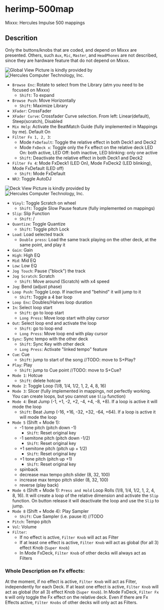# herimp-500map
Mixxx: Hercules Impulse 500 mappings

## Descrition

Only the buttons/knobs that are coded, and depend on Mixxx are presented.
Others, such `Aux`, `Mic`, `Master`, and `HeadPhones` are not described, since they are hardware feature that do not depend on Mixxx.

![Global View](https://github.com/Ev3nt1ne/herimp-500map/tree/main/other/global.jpg)
Picture is kindly provided by ![Hercules Computer Technology, Inc.](https://www.hercules.com)

 - `Browse Enc`: Rotate to select from the Library (atm you need to be focused on Mixxx)
 	- `Shift`: To expand
 - `Browse Push`: Move Horizontally
 	- `Shift`: Maximize Library
 - `XFader`: CrossFader
 - `XFader Curve`: Crossfader Curve selection. From left: Linear(default), Steep(scratch), Disabled
 - `Mix Help`: Activate the BeatMatch Guide (fully implemented in Mappings by me). Default On
 - `Filter Fx 1, 2, 3`:
 	* Mode `FxDefault`: Toggle the relative effect in both Deck1 and Deck2
	* Mode `FxDeck x`: Toggle only the Fx effect on the relative deck
	LED On: both active, LED Off: both inactive, LED blinking: only one active
 	- `Shift`: Deactivate the relative effect in both Deck1 and Deck2
 - `Filter Fx 4`: Mode FxDeck1 (LED On), Mode FxDeck2 (LED blinking), Mode FxDefault (LED off)
 	- `Shift`: Mode FxDefault
 - `NRJ`: Toggle AutoDJ

![Deck View](https://github.com/Ev3nt1ne/herimp-500map/tree/main/other/deck.jpg)
Picture is kindly provided by ![Hercules Computer Technology, Inc.](https://www.hercules.com)

 - `Vinyl`: Toggle Scratch on wheel
 	- `Shift`: Toggle Slow Pause feature (fully implemented on mappings)
 - `Slip`: Slip Function
 	- `Shift`: /
 - `Quantize`: Toggle Quantize
 	- `Shift`: Toggle pitch Lock
 - `Load`: Load selected track
 	- `Double press`: Load the same track playing on the other deck, at the same point, and play it
 - `Gain`: Gain
 - `High`: High EQ
 - `Mid`: Mid EQ
 - `Low`: Low EQ
 - `Jog Touch`: Pause ("block") the track
 - `Jog Scratch`: Scratch
 	- `Shift`: Move around (Scratch) with x4 speed
 - `Jog`: Bend (adjust phase)
 - `Loop Push`: Toggle Loop. If inactive and "behind" it will jump to it
 	- `Shift`: Toggle a 4 bar loop
 - `Loop Enc`: Doubles/Halves loop duration
 - `In`: Select loop start
 	- `Shift`: go to loop start
	- `Long Press`: Move loop start with play cursor
 - `Out`: Select loop end and activate the loop
 	- `Shift`: go to loop end
	- `Long Press`: Move loop end with play cursor
 - `Sync`: Sync tempo with the other deck
 	- `Shift`: Sync Key with other deck
	- `Long Press`: Activate "linked tempo" feature
 - `Cue`: Cue
 	- `Shift`: jump to start of the song //TODO: move to S+Play?
 - `Play`: Play
 	- `Shift`: jump to Cue point //TODO: move to S+Cue?
 - `Mode 1`: Hotcue
 	- `Shift`: delete hotcue
 - `Mode 2`: Toggle Loop (1/8, 1/4, 1/2, 1, 2, 4, 8, 16)
 - `Mode 3`: Slicer (fully implemented in mappings, not perfectly working. You can create loops, but you cannot use `Slip` function)
 - `Mode 4`: Beat Jump (-1, +1, -2, +2, -4, +4, -8, +8). If a loop is active it will mode the loop
 	- `Shift`: Beat Jump (-16, +16, -32, +32, -64, +64). If a loop is active it will mode the loop
 - `Mode 5` (Shift + Mode 1):
 	* -1 tone pitch (pitch down -1)
		- `Shift`: Reset original key
	* -1 semitone pitch (pitch down -1/2)
		- `Shift`: Reset original key
	* +1 semitone pitch (pitch up + 1/2)
		- `Shift`: Reset original key
	* +1 tone pitch (pitch up +1)
		- `Shift`: Reset original key
	* spinback
	* decrease max tempo pitch slider (8, 32, 100)
	* increase max tempo pitch slider (8, 32, 100)
	* reverse (play back)
 - `Mode 6` (Shift + Mode 1): `Press and Hold` Loop Rolls (1/8, 1/4, 1/2, 1, 2, 4, 8, 16). It will create a loop of the relative dimension and activate the `Slip` function. On button release it will deactivate the loop and use the `Slip` to jump.
 - `Mode 8` (Shift + Mode 4): Play Sampler
 	- `Shift`: Cue Sampler (i.e. pause it) //TODO
 - `Pitch`: Tempo pitch
 - `Vol`: Volume
 - `Filter`:
 	* If no effect is active, `Filter Knob` will act as Filter
	* If at least one effect is active, `Filter Knob` will act as global (for all 3) effect Knob (`Super Knob`)
	* In Mode FxDeck, `Filter Knob` of other decks will always act as Filters



### Whole Description on Fx effects:
At the moment, if no effect is active, `Filter Knob` will act as Filter, independently for each Deck.
If at least one effect is active, `Filter Knob` will act as global (for all 3) effect Knob (`Super Knob`).
In Mode FxDeck, `Filter Fx N` will only toggle the Fx effect on the relative deck. Even if there are Fx Effects active, `Filter Knobs` of other decks will only act as Filters.
